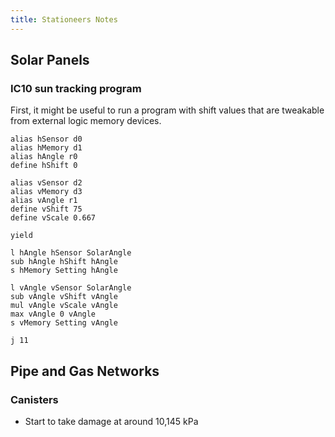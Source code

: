 ```yaml
---
title: Stationeers Notes
---
```


## Solar Panels

### IC10 sun tracking program

First, it might be useful to run a program with shift values that are tweakable from external logic
memory devices.


```m68k
alias hSensor d0
alias hMemory d1
alias hAngle r0
define hShift 0

alias vSensor d2
alias vMemory d3
alias vAngle r1
define vShift 75
define vScale 0.667

yield

l hAngle hSensor SolarAngle
sub hAngle hShift hAngle
s hMemory Setting hAngle

l vAngle vSensor SolarAngle
sub vAngle vShift vAngle
mul vAngle vScale vAngle
max vAngle 0 vAngle
s vMemory Setting vAngle

j 11
```

<!--
```
alias horizontal_sensor d0
alias horizontal_writer d1
alias horizontal_angle r0

alias vertical_sensor d2
alias vertical_writer d3
alias vertical_angle r1

define horizontal_shift -90
define vertical_shift -90

yield

l horizontal_sensor 
```
-->

## Pipe and Gas Networks

### Canisters

- Start to take damage at around 10,145 kPa

